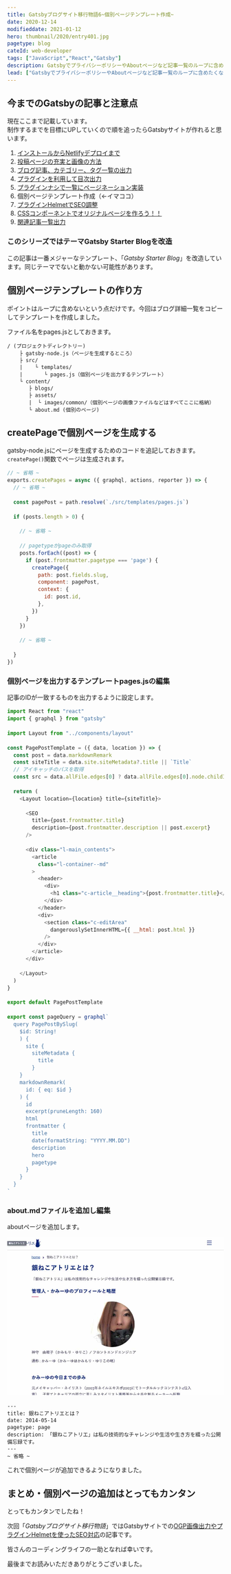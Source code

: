 ```yaml
---
title: Gatsbyブログサイト移行物語6~個別ページテンプレート作成~
date: 2020-12-14
modifieddate: 2021-01-12
hero: thumbnail/2020/entry401.jpg
pagetype: blog
cateId: web-developer
tags: ["JavaScript","React","Gatsby"]
description: GatsbyでプライバシーポリシーやAboutページなど記事一覧のループに含めたくないけどMarkDownで手軽に管理したいページを表示させるテンプレートを作りました。
lead: ["GatsbyでプライバシーポリシーやAboutページなど記事一覧のループに含めたくないけどMarkDownで手軽に管理したいページを表示させるテンプレートを作りました。"]
---
```

## 今までのGatsbyの記事と注意点
現在ここまで記載しています。<br>制作するまでを目標にUPしていくので順を追ったらGatsbyサイトが作れると思います。

1. [インストールからNetlifyデプロイまで](/blogs/entry401/)
2. [投稿ページの充実と画像の方法](/blogs/entry406/)
3. [ブログ記事、カテゴリー、タグ一覧の出力](/blogs/entry408/)
4. [プラグインを利用して目次出力](/blogs/entry410/)
5. [プラグインナシで一覧にページネーション実装](/blogs/entry413/)
6. 個別ページテンプレート作成（←イマココ）
7. [プラグインHelmetでSEO調整](/blogs/entry418/)
8. [CSSコンポーネントでオリジナルページを作ろう！！](/blogs/entry421/)
9. [関連記事一覧出力](/blogs/entry430/)

### このシリーズではテーマGatsby Starter Blogを改造
この記事は一番メジャーなテンプレート、「*Gatsby Starter Blog*」を改造しています。同じテーマでないと動かない可能性があります。


## 個別ページテンプレートの作り方
ポイントはループに含めないという点だけです。今回はブログ詳細一覧をコピーしてテンプレートを作成しました。

ファイル名をpages.jsとしておきます。

```
/ (プロジェクトディレクトリー)
    ├ gatsby-node.js（ページを生成するところ）
    ├ src/
    |    └ templates/
    |       └ pages.js（個別ページを出力するテンプレート）
    └ content/
	   ├ blogs/
	   ├ assets/
	   |  └ images/common/（個別ページの画像ファイルなどはすべてここに格納）
       └ about.md (個別のページ)
```

## createPageで個別ページを生成する
gatsby-node.jsにページを生成するためのコードを追記しておきます。<br>
`createPage()`関数でページは生成されます。
```js
// ~ 省略 ~
exports.createPages = async ({ graphql, actions, reporter }) => {
  // ~ 省略 ~

  const pagePost = path.resolve(`./src/templates/pages.js`)

  if (posts.length > 0) {

    // ~ 省略 ~

    // pagetypeがpageのみ取得
    posts.forEach((post) => {
      if (post.frontmatter.pagetype === 'page') {
        createPage({
          path: post.fields.slug,
          component: pagePost,
          context: {
            id: post.id,
          },
        })
      }
    })

    // ~ 省略 ~

  }
})
```
### 個別ページを出力するテンプレートpages.jsの編集

記事のIDが一致するものを出力するように設定します。

```js
import React from "react"
import { graphql } from "gatsby"

import Layout from "../components/layout"

const PagePostTemplate = ({ data, location }) => {
  const post = data.markdownRemark
  const siteTitle = data.site.siteMetadata?.title || `Title`
  // アイキャッチのパスを取得
  const src = data.allFile.edges[0] ? data.allFile.edges[0].node.childImageSharp.fluid.src : ''

  return (
    <Layout location={location} title={siteTitle}>

      <SEO
        title={post.frontmatter.title}
        description={post.frontmatter.description || post.excerpt}
      />

      <div class="l-main_contents">
        <article
          class="l-container--md"
        >
          <header>
            <div>
              <h1 class="c-article__heading">{post.frontmatter.title}</h1>
            </div>
          </header>
          <div>
            <section class="c-editArea"
              dangerouslySetInnerHTML={{ __html: post.html }}
            />
          </div>
        </article>
      </div>

    </Layout>
  )
}

export default PagePostTemplate

export const pageQuery = graphql`
  query PagePostBySlug(
    $id: String!
    ) {
      site {
        siteMetadata {
          title
        }
    }
    markdownRemark(
      id: { eq: $id }
    ) {
      id
      excerpt(pruneLength: 160)
      html
      frontmatter {
        title
        date(formatString: "YYYY.MM.DD")
        description
        hero
        pagetype
      }
    }
  }
`
```
### about.mdファイルを追加し編集
aboutページを追加します。

![銀ねこアトリエとは？](./images/2020/12/entry416-1.jpg)

```
---
title: 銀ねこアトリエとは？
date: 2014-05-14
pagetype: page
description: 「銀ねこアトリエ」は私の技術的なチャレンジや生活や生き方を綴った公開備忘録です。
---
~ 省略 ~
```

これで個別ページが追加できるようになりました。

## まとめ・個別ページの追加はとってもカンタン
とってもカンタンでしたね！

次回「*Gatsbyブログサイト移行物語*」ではGatsbyサイトでの[OGP画像出力やプラグインHelmetを使ったSEO対応](/blogs/entry418/)の記事です。

皆さんのコーディングライフの一助となれば幸いです。

最後までお読みいただきありがとうございました。
